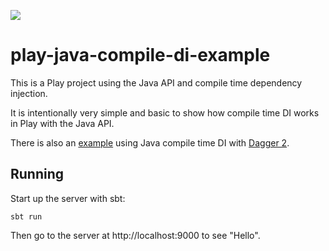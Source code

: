 [<img src="https://img.shields.io/travis/playframework/play-java-compile-di-example.svg"/>](https://travis-ci.org/playframework/play-java-compile-di-example)

# play-java-compile-di-example

This is a Play project using the Java API and compile time dependency injection.

It is intentionally very simple and basic to show how compile time DI works in Play with the Java API.

There is also an [example](https://github.com/playframework/play-java-dagger2-example) using Java compile time DI with [Dagger 2](https://google.github.io/dagger/).

## Running

Start up the server with sbt:

```
sbt run
```

Then go to the server at http://localhost:9000 to see "Hello".
